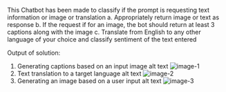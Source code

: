 This Chatbot has been made to classify if the prompt is requesting text information or image or translation
a. Appropriately return image or text as response
b. If the request if for an image, the bot should return at least 3 captions along with the image
c. Translate from English to any other language of your choice and classify sentiment of the text entered

Output of solution:
1. Generating captions based on an input image alt text
![image-1](https://github.com/user-attachments/assets/93604b66-039c-42b3-9203-9e7e6adc6201)
2. Text translation to a target language alt text
![image-2](https://github.com/user-attachments/assets/c8994c40-8115-4aa4-8d8c-60492e15fae4)
3. Generating an image based on a user input alt text
![image-3](https://github.com/user-attachments/assets/0bb67b17-2e29-407a-b3bb-438a3a10c542)
